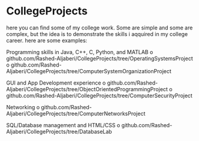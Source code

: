 # CollegeProjects
here you can find some of my college work. Some are simple and some are complex, but the idea is to demonstrate the skills i aqquired in my college career. here are some examples:

  Programming skills in Java, C++, C, Python, and MATLAB
    o	github.com/Rashed-Aljaberi/CollegeProjects/tree/OperatingSystemsProject
    o	github.com/Rashed-Aljaberi/CollegeProjects/tree/ComputerSystemOrganizationProject 
    
  GUI and App Development experience 
    o	github.com/Rashed-Aljaberi/CollegeProjects/tree/ObjectOrientedProgrammingProject
    o	github.com/Rashed-Aljaberi/CollegeProjects/tree/ComputerSecurityProject
    
  Networking 
    o	github.com/Rashed-Aljaberi/CollegeProjects/tree/ComputerNetworksProject
    
  SQL/Database management and HTML/CSS
    o	github.com/Rashed-Aljaberi/CollegeProjects/tree/DatabaseLab
